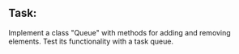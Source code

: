 ## Task:

Implement a class "Queue" with methods for adding and removing elements. 
Test its functionality with a task queue.